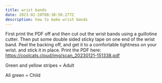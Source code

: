 ```yaml
---
title: wrist bands
date: 2023-02-20T08:38:50.277Z
description: how to make wrist bands
---
```

F﻿irst print the PDF off and then cut out the wrist bands using a guillotine cutter. Then put some double sided sticky tape on one end of the wrist band. Peel the backing off, and get it to a comfortable tightness on your wrist. and stick it in place. Print the PDF here:  <https://coolcats.cloud/img/scan_20230121-151338.pdf>

G﻿reen and yellow stripes = Adult 

A﻿ll green = Child